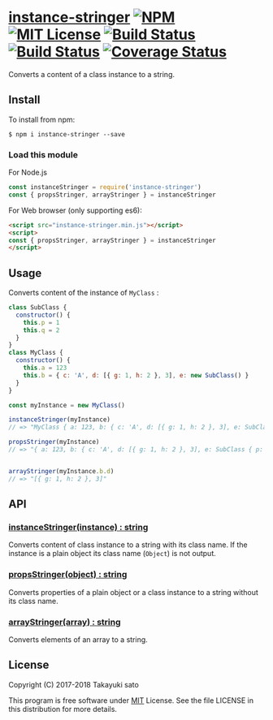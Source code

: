 # [instance-stringer][repo-url] [![NPM][npm-img]][npm-url] [![MIT License][mit-img]][mit-url] [![Build Status][travis-img]][travis-url] [![Build Status][appveyor-img]][appveyor-url] [![Coverage Status][coverage-img]][coverage-url]

Converts a content of a class instance to a string.

## Install

To install from npm:

```
$ npm i instance-stringer --save
```

### Load this module

For Node.js

```js
const instanceStringer = require('instance-stringer')
const { propsStringer, arrayStringer } = instanceStringer
```

For Web browser (only supporting es6):

```html
<script src="instance-stringer.min.js"></script>
<script>
const { propsStringer, arrayStringer } = instanceStringer
</script>
```

## Usage

Converts content of the instance of `MyClass` :

```js
class SubClass {
  constructor() {
    this.p = 1
    this.q = 2
  }
}
class MyClass {
  constructor() {
    this.a = 123
    this.b = { c: 'A', d: [{ g: 1, h: 2 }, 3], e: new SubClass() }
  }
}

const myInstance = new MyClass()

instanceStringer(myInstance)
// => "MyClass { a: 123, b: { c: 'A', d: [{ g: 1, h: 2 }, 3], e: SubClass { p: 1, q: 2 } } }"

propsStringer(myInstance)
// => "{ a: 123, b: { c: 'A', d: [{ g: 1, h: 2 }, 3], e: SubClass { p: 1, q: 2 } } }"


arrayStringer(myInstance.b.d)
// => "[{ g: 1, h: 2 }, 3]"
```

## API

### <u>instanceStringer(instance) : string</u>

Converts content of class instance to a string with its class name.
If the instance is a plain object its class name (`Object`) is not output.

### <u>propsStringer(object) : string</u>

Converts properties of a plain object or a class instance to a string  without its class name.

### <u>arrayStringer(array) : string</u>

Converts elements of an array to a string.


## License

Copyright (C) 2017-2018 Takayuki sato

This program is free software under [MIT][mit-url] License.
See the file LICENSE in this distribution for more details.

[repo-url]: https://github.com/sttk/instance-stringer/
[npm-img]: https://img.shields.io/badge/npm-v0.1.1-blue.svg
[npm-url]: https://www.npmjs.org/package/instance-stringer/
[mit-img]: https://img.shields.io/badge/license-MIT-green.svg
[mit-url]: https://opensource.org/license.MIT
[travis-img]: https://travis-ci.org/sttk/instance-stringer.svg?branch=master
[travis-url]: https://travis-ci.org/sttk/instance-stringer
[appveyor-img]: https://ci.appveyor.com/api/projects/status/github/sttk/instance-stringer?branch=master&svg=true
[appveyor-url]: https://ci.appveyor.com/project/sttk/instance-stringer
[coverage-img]: https://coveralls.io/repos/github/sttk/instance-stringer/badge.svg?branch=master
[coverage-url]: https://coveralls.io/github/sttk/instance-stringer?branch=master


